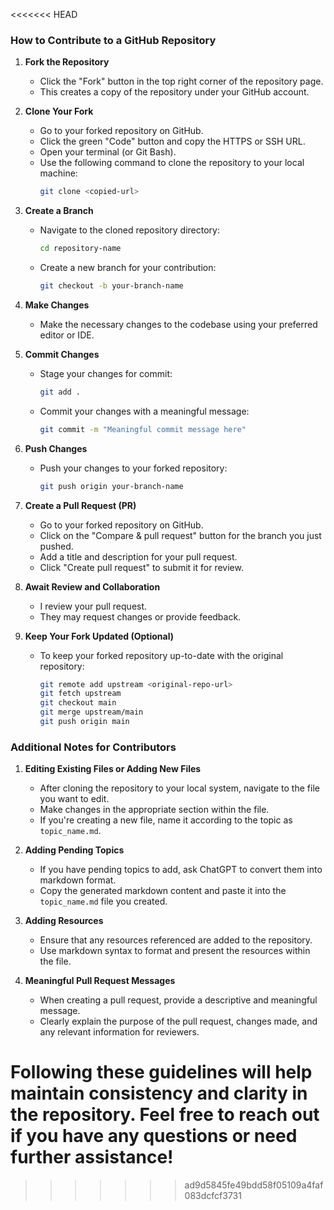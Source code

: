 <<<<<<< HEAD
### How to Contribute to a GitHub Repository

1. **Fork the Repository**

   - Click the "Fork" button in the top right corner of the repository page.
   - This creates a copy of the repository under your GitHub account.

2. **Clone Your Fork**

   - Go to your forked repository on GitHub.
   - Click the green "Code" button and copy the HTTPS or SSH URL.
   - Open your terminal (or Git Bash).
   - Use the following command to clone the repository to your local machine:
     ```bash
     git clone <copied-url>
     ```

3. **Create a Branch**

   - Navigate to the cloned repository directory:
     ```bash
     cd repository-name
     ```
   - Create a new branch for your contribution:
     ```bash
     git checkout -b your-branch-name
     ```

4. **Make Changes**

   - Make the necessary changes to the codebase using your preferred editor or IDE.

5. **Commit Changes**

   - Stage your changes for commit:
     ```bash
     git add .
     ```
   - Commit your changes with a meaningful message:
     ```bash
     git commit -m "Meaningful commit message here"
     ```

6. **Push Changes**

   - Push your changes to your forked repository:
     ```bash
     git push origin your-branch-name
     ```

7. **Create a Pull Request (PR)**

   - Go to your forked repository on GitHub.
   - Click on the "Compare & pull request" button for the branch you just pushed.
   - Add a title and description for your pull request.
   - Click "Create pull request" to submit it for review.

8. **Await Review and Collaboration**
   - I review your pull request.
   - They may request changes or provide feedback.
9. **Keep Your Fork Updated (Optional)**
   - To keep your forked repository up-to-date with the original repository:
     ```bash
     git remote add upstream <original-repo-url>
     git fetch upstream
     git checkout main
     git merge upstream/main
     git push origin main
     ```

### Additional Notes for Contributors

1. **Editing Existing Files or Adding New Files**

   - After cloning the repository to your local system, navigate to the file you want to edit.
   - Make changes in the appropriate section within the file.
   - If you're creating a new file, name it according to the topic as `topic_name.md`.

2. **Adding Pending Topics**

   - If you have pending topics to add, ask ChatGPT to convert them into markdown format.
   - Copy the generated markdown content and paste it into the `topic_name.md` file you created.

3. **Adding Resources**

   - Ensure that any resources referenced are added to the repository.
   - Use markdown syntax to format and present the resources within the file.

4. **Meaningful Pull Request Messages**
   - When creating a pull request, provide a descriptive and meaningful message.
   - Clearly explain the purpose of the pull request, changes made, and any relevant information for reviewers.

Following these guidelines will help maintain consistency and clarity in the repository. Feel free to reach out if you have any questions or need further assistance!
=======

>>>>>>> ad9d5845fe49bdd58f05109a4faf083dcfcf3731
